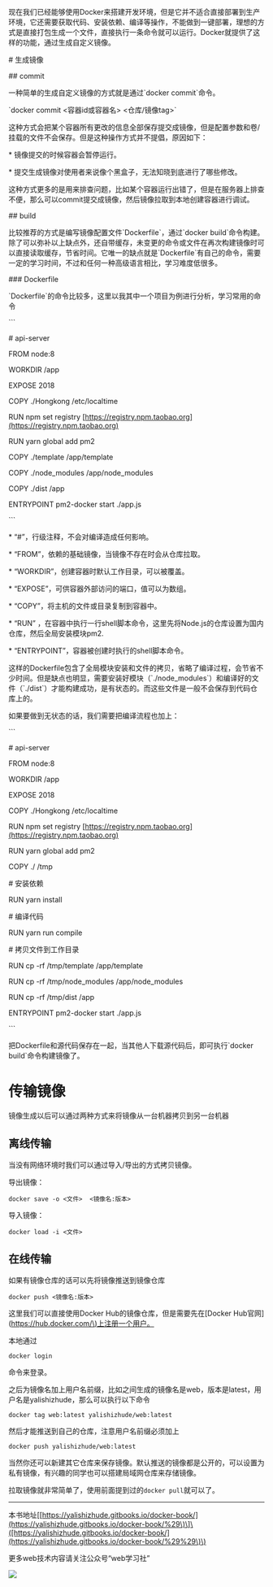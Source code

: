 现在我们已经能够使用Docker来搭建开发环境，但是它并不适合直接部署到生产环境，它还需要获取代码、安装依赖、编译等操作，不能做到一键部署，理想的方式是直接打包生成一个文件，直接执行一条命令就可以运行。Docker就提供了这样的功能，通过生成自定义镜像。

\# 生成镜像

\#\# commit

一种简单的生成自定义镜像的方式就是通过\`docker commit\`命令。

\`docker commit &lt;容器id或容器名&gt; &lt;仓库/镜像tag&gt;\`

这种方式会把某个容器所有更改的信息全部保存提交成镜像，但是配置参数和卷/挂载的文件不会保存。但是这种操作方式并不提倡，原因如下：

\* 镜像提交的时候容器会暂停运行。

\* 提交生成镜像对使用者来说像个黑盒子，无法知晓到底进行了哪些修改。

这种方式更多的是用来排查问题，比如某个容器运行出错了，但是在服务器上排查不便，那么可以commit提交成镜像，然后镜像拉取到本地创建容器进行调试。

\#\# build

比较推荐的方式是编写镜像配置文件\`Dockerfile\`，通过\`docker build\`命令构建。除了可以弥补以上缺点外，还自带缓存，未变更的命令或文件在再次构建镜像时可以直接读取缓存，节省时间。它唯一的缺点就是\`Dockerfile\`有自己的命令，需要一定的学习时间，不过和任何一种高级语言相比，学习难度低很多。

\#\#\# Dockerfile

\`Dockerfile\`的命令比较多，这里以我其中一个项目为例进行分析，学习常用的命令

\`\`\`

\# api-server

FROM node:8

WORKDIR /app

EXPOSE 2018

COPY ./Hongkong /etc/localtime

RUN npm set registry [https://registry.npm.taobao.org](https://registry.npm.taobao.org)

RUN yarn global add pm2

COPY ./template /app/template

COPY ./node\_modules /app/node\_modules

COPY ./dist /app

ENTRYPOINT pm2-docker start ./app.js

\`\`\`

\* “\#”，行级注释，不会对编译造成任何影响。

\* “FROM”，依赖的基础镜像，当镜像不存在时会从仓库拉取。

\* “WORKDIR”，创建容器时默认工作目录，可以被覆盖。

\* “EXPOSE”，可供容器外部访问的端口，值可以为数组。

\* “COPY”，将主机的文件或目录复制到容器中。

\* “RUN” ，在容器中执行一行shell脚本命令，这里先将Node.js的仓库设置为国内仓库，然后全局安装模块pm2.

\* “ENTRYPOINT”，容器被创建时执行的shell脚本命令。

这样的Dockerfile包含了全局模块安装和文件的拷贝，省略了编译过程，会节省不少时间。但是缺点也明显，需要安装好模块（\`./node\_modules\`）和编译好的文件（\`./dist\`）才能构建成功，是有状态的。而这些文件是一般不会保存到代码仓库上的。

如果要做到无状态的话，我们需要把编译流程也加上：

\`\`\`

\# api-server

FROM node:8

WORKDIR /app

EXPOSE 2018

COPY ./Hongkong /etc/localtime

RUN npm set registry [https://registry.npm.taobao.org](https://registry.npm.taobao.org)

RUN yarn global add pm2

COPY ./ /tmp

\# 安装依赖

RUN yarn install

\# 编译代码

RUN yarn run compile

\# 拷贝文件到工作目录

RUN cp -rf /tmp/template /app/template

RUN cp -rf /tmp/node\_modules /app/node\_modules

RUN cp -rf /tmp/dist /app

ENTRYPOINT pm2-docker start ./app.js

\`\`\`

把Dockerfile和源代码保存在一起，当其他人下载源代码后，即可执行\`docker build\`命令构建镜像了。

# 传输镜像

镜像生成以后可以通过两种方式来将镜像从一台机器拷贝到另一台机器

## 离线传输

当没有网络环境时我们可以通过导入/导出的方式拷贝镜像。

导出镜像：

`docker save -o <文件>  <镜像名:版本>`

导入镜像：

`docker load -i <文件>`

## 在线传输

如果有镜像仓库的话可以先将镜像推送到镜像仓库

`docker push <镜像名:版本>`

这里我们可以直接使用Docker Hub的镜像仓库，但是需要先在\[Docker Hub官网\]\([https://hub.docker.com/\)上注册一个用户。](https://hub.docker.com/%29上注册一个用户。)

本地通过

`docker login`

命令来登录。

之后为镜像名加上用户名前缀，比如之间生成的镜像名是web，版本是latest，用户名是yalishizhude，那么可以执行以下命令

`docker tag web:latest yalishizhude/web:latest`

然后才能推送到自己的仓库，注意用户名前缀必须加上

`docker push yalishizhude/web:latest`

当然你还可以新建其它仓库来保存镜像。默认推送的镜像都是公开的，可以设置为私有镜像，有兴趣的同学也可以搭建局域网仓库来存储镜像。

拉取镜像就非常简单了，使用前面提到过的`docker pull`就可以了。

---

本书地址\[[https://yalishizhude.gitbooks.io/docker-book/](https://yalishizhude.gitbooks.io/docker-book/%29\)\]\([https://yalishizhude.gitbooks.io/docker-book/](https://yalishizhude.gitbooks.io/docker-book/%29%29\)\)

更多web技术内容请关注公众号“web学习社”

![](blob:file:///cc80c4b2-884a-4c16-b3e4-f3e662a727a3)

